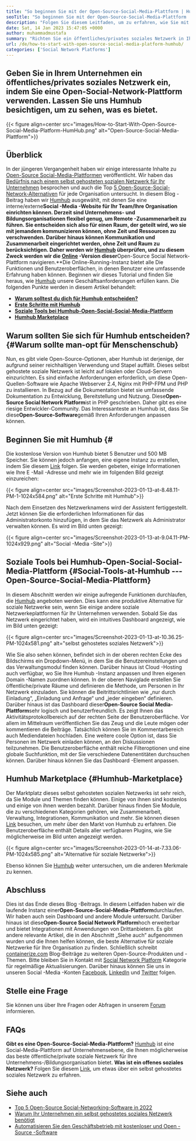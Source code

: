 ```yaml
---
title: "So beginnen Sie mit der Open-Source-Social-Media-Plattform | Humhub" 
seoTitle: "So beginnen Sie mit der Open-Source-Social-Media-Plattform | Humhub" 
description: "Folgen Sie diesem Leitfaden, um zu erfahren, wie Sie mit einer Open-Source-Social-Media-Plattform beginnen. Es bietet ein reichhaltiges Dashboard zusammen mit vielen Funktionen auf Unternehmensebene." 
date: Sat, 14 Jan 2023 15:47:05 +0000
author: muhammadmustafa
summary: "Richten Sie ein öffentliches/privates soziales Netzwerk in Ihrem Unternehmen an, indem Sie eine Open-Social Social Network-Plattform verwenden. Lassen Sie uns Humhub besichtigen, um zu sehen, was es bietet." 
url: /de/how-to-start-with-open-source-social-media-platform-humhub/
categories: ['Social Network Platforms']
---
```


## Geben Sie in Ihrem Unternehmen ein öffentliches/privates soziales Netzwerk ein, indem Sie eine Open-Social-Network-Plattform verwenden. Lassen Sie uns Humhub besichtigen, um zu sehen, was es bietet.

{{< figure align=center src="images/How-to-Start-With-Open-Source-Social-Media-Platform-HumHub.png" alt="Open-Source-Social-Media-Plattform">}}


## Überblick
In der jüngeren Vergangenheit haben wir einige interessante Inhalte zu [Open-Source Social-Media-Plattformen][1] veröffentlicht. Wir haben das [Bedürfnis nach einem selbst gehosteten sozialen Netzwerk für Ihr Unternehmen][2] besprochen und auch die Top [5 Open-Source-Social-Network-Alternativen][3] für jede Organisation untersucht. In diesem Blog -Beitrag haben wir [Humhub][4] ausgewählt, mit denen Sie eine interne/externe**Social -Media -Website für Ihr Team/Ihre Organisation einrichten können. Derzeit sind Unternehmens- und Bildungsorganisationen flexibel genug, um Remote -Zusammenarbeit zu führen. Sie entscheiden sich also für einen Raum, der geteilt wird, wo sie mit jemandem kommunizieren können, ohne Zeit und Ressourcen zu verschwenden. Darüber hinaus können Kommunikation und Zusammenarbeit eingerichtet werden, ohne Zeit und Raum zu berücksichtigen.
Daher werden wir [Humhub][4] überprüfen, und zu diesem Zweck werden wir die [Online][5] -Version dieser**Open-Source Social Network-Plattform navigieren.**Die Online-Running-Instanz bietet alle Die Funktionen und Benutzeroberflächen, in denen Benutzer eine umfassende Erfahrung haben können. Beginnen wir dieses Tutorial und finden Sie heraus, wie [Humhub][4] unsere Geschäftsanforderungen erfüllen kann.
Die folgenden Punkte werden in diesem Artikel behandelt:
* **[Warum solltest du dich für Humhub entscheiden?][6]**
* **[Erste Schritte mit Humhub][7]**
* **[Soziale Tools bei Humhub-Open-Social-Social-Media-Plattform][8]**
* **[Humhub Marketplace][9]**

## Warum sollten Sie sich für Humhub entscheiden?   {#Warum sollte man-opt für Menschenschub}
Nun, es gibt viele Open-Source-Optionen, aber Humhub ist derjenige, der aufgrund seiner reichhaltigen Verwendung und Stapel auffällt. Dieses selbst gehostete soziale Netzwerk ist leicht auf lokalen oder Cloud-Servern einzurichten. Es sind einfache Anforderungen erforderlich, um diese Open-Quellen-Software wie Apache Webserver 2.4, Nginx mit PHP-FPM und PHP zu installieren. In Bezug auf die Dokumentation bietet sie umfassende Dokumentation zu Entwicklung, Bereitstellung und Nutzung.
Diese**Open-Source Social Network Platform**ist in PHP geschrieben. Daher gibt es eine riesige Entwickler-Community. Das Interessanteste an Humhub ist, dass Sie diese**Open-Source-Software**gemäß Ihren Anforderungen anpassen können.

## Beginnen Sie mit Humhub   {#
Die kostenlose Version von Humhub bietet 5 Benutzer und 500 MB Speicher. Sie können jedoch anfangen, eine eigene Instanz zu erstellen, indem Sie diesem [Link][5] folgen. Sie werden gebeten, einige Informationen wie Ihre E -Mail -Adresse und mehr wie im folgenden Bild gezeigt einzureichen:

{{< figure align=center src="images/Screenshot-2023-01-13-at-8.48.11-PM-1-1024x584.png" alt="Erste Schritte mit Humhub">}}

Nach dem Einsetzen des Netzwerknamens wird der Assistent fertiggestellt. Jetzt können Sie die erforderlichen Informationen für das Administratorkonto hinzufügen, in dem Sie das Netzwerk als Administrator verwalten können. Es wird im Bild unten gezeigt:

{{< figure align=center src="images/Screenshot-2023-01-13-at-9.04.11-PM-1024x929.png" alt="Social -Media -Site">}}


## Soziale Tools bei Humhub-Open-Social-Social-Media-Plattform   {#Social-Tools-at-Humhub --- Open-Source-Social-Media-Plattform}
In diesem Abschnitt werden wir einige aufregende Funktionen durchlaufen, die [Humhub][4] angeboten werden. Dies kann eine produktive Alternative für soziale Netzwerke sein, wenn Sie einige andere soziale Netzwerkeplattformen für Ihr Unternehmen verwenden.
Sobald Sie das Netzwerk eingerichtet haben, wird ein intuitives Dashboard angezeigt, wie im Bild unten gezeigt:

{{< figure align=center src="images/Screenshot-2023-01-13-at-10.36.25-PM-1024x581.png" alt="selbst gehostetes soziales Netzwerk">}}

Wie Sie also sehen können, befindet sich in der oberen rechten Ecke des Bildschirms ein Dropdown-Menü, in dem Sie die Benutzereinstellungen und das Verwaltungsmodul finden können. Darüber hinaus ist Cloud -Hosting auch verfügbar, wo Sie Ihre Humhub -Instanz anpassen und Ihren eigenen Domain -Namen zuordnen können. In der oberen Naviglade erstellen Sie öffentliche/private Räume und definieren die Methode, um Personen in Ihr Netzwerk einzuladen. Sie können die Beitrittsrichtlinien wie „nur durch Einladung“, „Einladung und Anfrage“ und „jeder eingeben“ definieren.
Darüber hinaus ist das Dashboard dieser**Open-Source Social Media-Plattform**sehr logisch und benutzerfreundlich. Es zeigt Ihnen das Aktivitätsprotokollbereich auf der rechten Seite der Benutzeroberfläche. Vor allem im Mittelraum veröffentlichen Sie das Zeug und die Leute mögen oder kommentieren die Beiträge. Tatsächlich können Sie im Kommentarbereich auch Mediendateien hochladen. Eine weitere coole Option ist, dass Sie Personen im Netzwerk einladen können, an den Diskussionen teilzunehmen. Die Benutzeroberfläche enthält reiche Filteroptionen und eine globale Suchfunktion, mit der Sie verschiedene Datenentitäten durchsuchen können. Darüber hinaus können Sie das Dashboard -Element anpassen.

## Humhub Marketplace   {#Humhub-Marketplace}
Der Marktplatz dieses selbst gehosteten sozialen Netzwerks ist sehr reich, da Sie Module und Themen finden können. Einige von ihnen sind kostenlos und einige von ihnen werden bezahlt. Darüber hinaus finden Sie Module, die zu verschiedenen Kategorien gehören, wie Zusammenarbeit, Verwaltung, Integrationen, Kommunikation und mehr. Sie können diesen [Link][10] besuchen, um mehr über den Markt von Humhub zu erfahren.
Die Benutzeroberfläche enthält Details aller verfügbaren Plugins, wie Sie möglicherweise im Bild unten angezeigt werden.

{{< figure align=center src="images/Screenshot-2023-01-14-at-7.33.06-PM-1024x585.png" alt="Alternative für soziale Netzwerke">}}

Ebenso können Sie [Humhub][4] weiter untersuchen, um die anderen Merkmale zu kennen.

## Abschluss
Dies ist das Ende dieses Blog -Beitrags. In diesem Leitfaden haben wir die laufende Instanz einer**Open-Source-Social-Media-Plattform**durchlaufen. Wir haben auch sein Dashboard und andere Module untersucht. Darüber hinaus ist diese**Open-Source Social Network Platform**hoch erweiterbar und bietet Integrationen mit Anwendungen von Drittanbietern. Es gibt andere relevante Artikel, die in den Abschnitt „Siehe auch“ aufgenommen wurden und die Ihnen helfen können, die beste Alternative für soziale Netzwerke für Ihre Organisation zu finden.
Schließlich schreibt [containerize.com][11] Blog-Beiträge zu weiteren Open-Source-Produkten und -Themen. Bitte bleiben Sie in Kontakt mit [][12][Social Network Platform][1] Kategorie für regelmäßige Aktualisierungen. Darüber hinaus können Sie uns in unseren Social -Media -Konten [Facebook][13], [LinkedIn][14] und [Twitter][15] folgen.

## Stelle eine Frage
Sie können uns über Ihre Fragen oder Abfragen in unserem [Forum][16] informieren.

## FAQs
**Gibt es eine Open-Source-Social-Media-Plattform?**
[Humhub][4] ist eine Social-Media-Plattform auf Unternehmensebene, die Ihnen möglicherweise das beste öffentliche/private soziale Netzwerk für Ihre Unternehmens-/Bildungsorganisation bietet.
**Was ist ein offenes soziales Netzwerk?**
Folgen Sie diesem [Link][6], um etwas über ein selbst gehostetes soziales Netzwerk zu erfahren.

## Siehe auch
  * [Top 5 Open-Source Social-Networking-Software in 2022][3]
  * [Warum Ihr Unternehmen ein selbst gehostetes soziales Netzwerk benötigt][17]
  * [Automatisieren Sie den Geschäftsbetrieb mit kostenloser und Open -Source -Software][18]

  
[1]: https://products.containerize.com/social-network-platforms/
[2]: https://blog.containerize.com/social-network-platforms/why-your-business-needs-a-self-hosted-social-network/
[3]: https://blog.containerize.com/social-network-platforms/top-5-open-source-social-networking-software-in-2022/
[4]: https://products.containerize.com/social-network-platforms/humhub/
[5]: https://saas.humhub.com/en/create
[6]: #Why-should-you-opt-for-HumHub
[7]: #Getting-started-with-HumHub
[8]: #Social-tools-at-HumHub---Open-Source-Social-Media-Platform
[9]: #HumHub-marketplace
[10]: https://marketplace.humhub.com/
[11]: https://www.containerize.com/
[12]: https://products.containerize.com/marketing-automation/
[13]: https://web.facebook.com/containerize
[14]: https://www.linkedin.com/company/containerize/
[15]: https://twitter.com/containerize_co
[16]: https://forum.containerize.com/
[17]: //blog.containerize.com/2021/10/07/why-your-business-needs-a-self-hosted-social-network/
[18]: https://blog.containerize.com/blogging/automate-business-operations-using-open-source-software/
